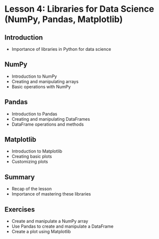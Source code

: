 # Lesson 4: Libraries for Data Science (NumPy, Pandas, Matplotlib)

## Introduction

- Importance of libraries in Python for data science

## NumPy

- Introduction to NumPy
- Creating and manipulating arrays
- Basic operations with NumPy

## Pandas

- Introduction to Pandas
- Creating and manipulating DataFrames
- DataFrame operations and methods

## Matplotlib

- Introduction to Matplotlib
- Creating basic plots
- Customizing plots

## Summary

- Recap of the lesson
- Importance of mastering these libraries

## Exercises

- Create and manipulate a NumPy array
- Use Pandas to create and manipulate a DataFrame
- Create a plot using Matplotlib
